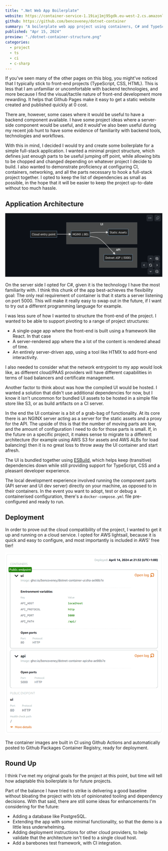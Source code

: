```yaml
---
title: ".Net Web App Boilerplate"
website: https://container-service-1.19iaj1mj95gdk.eu-west-2.cs.amazonlightsail.com/
github: https://github.com/bencoveney/dotnet-container
summary: "A boilerplate web app project using containers, C# and TypeScript"
published: "Apr 15, 2024"
preview: "./dotnet-container-structure.png"
categories:
  - project
  - ts
  - ci
  - c-sharp
---
```


If you've seen many of the other pages on this blog, you might've noticed that I typically stick to front-end projects (TypeScript, CSS, HTML). This is less that I am unfamiliar or uncomfortable with backend technologies, and more because I find the visual/tactile nature of front-end development more rewarding. It helps that Github Pages make it easy to get a static website created and published quickly at 0 cost.

There are, however, some cases where it would be useful to have a backend component available. I have some project ideas where a server-side component would be useful, and it would've also been useful during my recent job hunt to have some evidence of familiarity with backend tools, technologies and workflows.

With this in mind, I decided I would try and create some boilerplate for a simple full-stack application. I wanted a minimal project structure, which defines just enough parts to be useful jumping off point, while allowing bits to be chopped and changed depending on whatever project I decide to build. I also wanted to demonstrate proficiency at configuring CI, containers, networking, and all the parts necessary to hook a full-stack project together. I opted to keep the list of dependencies as small as possible, in the hope that it will be easier to keep the project up-to-date without too much hassle.

## Application Architecture

![The application architecture](./dotnet-container-structure.png "The application architecture")

On the server side I opted for C#, given it is the technology I have the most familiarity with. I think this chunk of the app best-achieves the flexibility goal: The only real requirement of container is that it starts a server listening on port 5000. This will make it really easy to swap out in the future, if I want to try out a different programming language for example.

I was less sure of how I wanted to structure the front-end of the project. I wanted to be able to support pivoting to a range of project structures:

- A single-page app where the front-end is built using a framework like React. In that case
- A server-rendered app where the a lot of the content is rendered ahead of time.
- An entirely server-driven app, using a tool like HTMX to add front-end interactivity.

I also needed to consider what the network entrypoint to my app would look like, as different cloud/PAAS providers will have different capabilities in terms of load balancers and certificate management.

Another factor to think about was how the compiled UI would be hosted. I wanted a solution that didn't use additional dependencies for now, but I know it isn't uncommon for bundled UI assets to be hosted in a simple file store like S3, or as build artifacts on a CI server.

In the end the UI container is a bit of a grab-bag of functionality. At its core there is an NGINX server acting as a server for the static assets and a proxy for the API. The upside of this is that the number of moving parts are low, and the amount of configuration I need to do for those parts is small. If, in the future on a specific project, it makes sense to migrate to a different architecture (for example using AWS S3 for assets and AWS ALBs for load balancing) then it is no great loss to throw away the UI container and start afresh.

The UI is bundled together using [ESBuild](https://esbuild.github.io/), which helps keep (transitive) dependencies down while still providing support for TypeScript, CSS and a pleasant developer experience.

The local development experience involved running the component parts (API server and UI dev server) directly on your machine, as opposed to in their containers. In the event you want to adopt, test or debug a containerised configuration, there's a `docker-compose.yml` file pre-configured and ready to run.

## Deployment

In order to prove out the cloud compatibility of the project, I wanted to get it up and running on a cloud service. I opted for AWS lightsail, because it is quick and easy to configure, and most importantly is included in AWS' free tier!

![The deployed application on Lightsail](./dotnet-container-lightsail.png "The deployed application on Lightsail")

The container images are built in CI using Github Actions and automatically posted to Github Packages Container Registry, ready for deployment.

## Round Up

I think I've met my original goals for the project at this point, but time will tell how adaptable this boilerplate is for future projects.

Part of the balance I have tried to strike is delivering a good baseline without bloating the project with lots of opinionated tooling and dependency decisions. With that said, there are still some ideas for enhancements I'm considering for the future:

- Adding a database like PostgreSQL.
- Extending the app with some minimal functionality, so that the demo is a little less underwhelming.
- Adding deployment instructions for other cloud providers, to help validate that the architecture isn't tied to a single cloud host.
- Add a barebones test framework, with CI integration.
